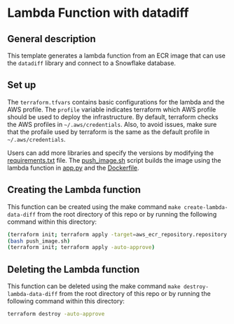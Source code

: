 # Lambda Function with datadiff

## General description

This template generates a lambda function from an ECR image that can use the `datadiff` library and connect to a Snowflake database.

## Set up

The `terraform.tfvars` contains basic configurations for the lambda and the AWS profile. The `profile` variable indicates terraform which AWS profile should be used to deploy the infrastructure. By default, terraform checks the AWS profiles in `~/.aws/credentials`.
Also, to avoid issues, make sure that the profaile used by terraform is the same as the default profile in `~/.aws/credentials`.

Users can add more libraries and specify the versions by modifying the [requirements.txt](https://github.com/ricardo8aib/terraform-templates/tree/main/templates/lambda-data-diff/lambda_function/requirements.txt) file. The [push_image.sh](https://github.com/ricardo8aib/terraform-templates/tree/main/templates/lambda-data-diff/push_image.sh) script builds the image using the lambda function in [app.py](https://github.com/ricardo8aib/terraform-templates/tree/main/templates/lambda-data-diff/lambda_function/app.py) and the [Dockerfile](https://github.com/ricardo8aib/terraform-templates/tree/main/templates/lambda-data-diff/lambda_function/Dockerfile).

## Creating the Lambda function

This function can be created using the make command `make create-lambda-data-diff` from the root directory of this repo or by running the following command within this directory:

``` bash
(terraform init; terraform apply -target=aws_ecr_repository.repository -auto-approve)
(bash push_image.sh)
(terraform init; terraform apply -auto-approve)
```

## Deleting the Lambda function

This function can be deleted using the make command `make destroy-lambda-data-diff` from the root directory of this repo or by running the following command within this directory:

``` bash
terraform destroy -auto-approve
```
